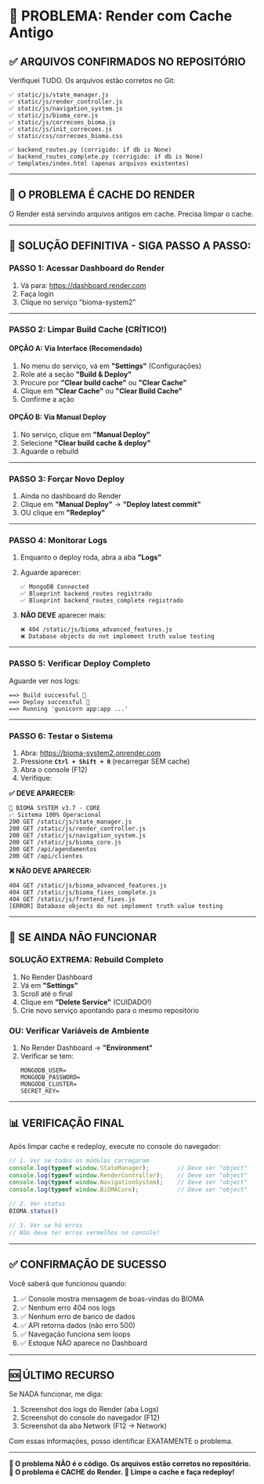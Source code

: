 # 🔴 PROBLEMA: Render com Cache Antigo

## ✅ **ARQUIVOS CONFIRMADOS NO REPOSITÓRIO**

Verifiquei TUDO. Os arquivos estão corretos no Git:

```
✅ static/js/state_manager.js
✅ static/js/render_controller.js
✅ static/js/navigation_system.js
✅ static/js/bioma_core.js
✅ static/js/correcoes_bioma.js
✅ static/js/init_correcoes.js
✅ static/css/correcoes_bioma.css

✅ backend_routes.py (corrigido: if db is None)
✅ backend_routes_complete.py (corrigido: if db is None)
✅ templates/index.html (apenas arquivos existentes)
```

---

## 🎯 **O PROBLEMA É CACHE DO RENDER**

O Render está servindo arquivos antigos em cache. Precisa limpar o cache.

---

## 🔧 **SOLUÇÃO DEFINITIVA - SIGA PASSO A PASSO:**

### **PASSO 1: Acessar Dashboard do Render**

1. Vá para: https://dashboard.render.com
2. Faça login
3. Clique no serviço "bioma-system2"

---

### **PASSO 2: Limpar Build Cache (CRÍTICO!)**

#### **OPÇÃO A: Via Interface (Recomendado)**

1. No menu do serviço, vá em **"Settings"** (Configurações)
2. Role até a seção **"Build & Deploy"**
3. Procure por **"Clear build cache"** ou **"Clear Cache"**
4. Clique em **"Clear Cache"** ou **"Clear Build Cache"**
5. Confirme a ação

#### **OPÇÃO B: Via Manual Deploy**

1. No serviço, clique em **"Manual Deploy"**
2. Selecione **"Clear build cache & deploy"**
3. Aguarde o rebuild

---

### **PASSO 3: Forçar Novo Deploy**

1. Ainda no dashboard do Render
2. Clique em **"Manual Deploy"** → **"Deploy latest commit"**
3. OU clique em **"Redeploy"**

---

### **PASSO 4: Monitorar Logs**

1. Enquanto o deploy roda, abra a aba **"Logs"**
2. Aguarde aparecer:
   ```
   ✅ MongoDB Connected
   ✅ Blueprint backend_routes registrado
   ✅ Blueprint backend_routes_complete registrado
   ```

3. **NÃO DEVE** aparecer mais:
   ```
   ❌ 404 /static/js/bioma_advanced_features.js
   ❌ Database objects do not implement truth value testing
   ```

---

### **PASSO 5: Verificar Deploy Completo**

Aguarde ver nos logs:
```
==> Build successful 🎉
==> Deploy successful 🎉
==> Running 'gunicorn app:app ...'
```

---

### **PASSO 6: Testar o Sistema**

1. Abra: https://bioma-system2.onrender.com
2. Pressione **`Ctrl + Shift + R`** (recarregar SEM cache)
3. Abra o console (F12)
4. Verifique:

**✅ DEVE APARECER:**
```
🌳 BIOMA SYSTEM v3.7 - CORE
✅ Sistema 100% Operacional
200 GET /static/js/state_manager.js
200 GET /static/js/render_controller.js
200 GET /static/js/navigation_system.js
200 GET /static/js/bioma_core.js
200 GET /api/agendamentos
200 GET /api/clientes
```

**❌ NÃO DEVE APARECER:**
```
404 GET /static/js/bioma_advanced_features.js
404 GET /static/js/bioma_fixes_complete.js
404 GET /static/js/frontend_fixes.js
[ERROR] Database objects do not implement truth value testing
```

---

## 🚨 **SE AINDA NÃO FUNCIONAR**

### **SOLUÇÃO EXTREMA: Rebuild Completo**

1. No Render Dashboard
2. Vá em **"Settings"**
3. Scroll até o final
4. Clique em **"Delete Service"** (CUIDADO!)
5. Crie novo serviço apontando para o mesmo repositório

### **OU: Verificar Variáveis de Ambiente**

1. No Render Dashboard → **"Environment"**
2. Verificar se tem:
   ```
   MONGODB_USER=
   MONGODB_PASSWORD=
   MONGODB_CLUSTER=
   SECRET_KEY=
   ```

---

## 📊 **VERIFICAÇÃO FINAL**

Após limpar cache e redeploy, execute no console do navegador:

```javascript
// 1. Ver se todos os módulos carregaram
console.log(typeof window.StateManager);        // Deve ser "object"
console.log(typeof window.RenderController);    // Deve ser "object"
console.log(typeof window.NavigationSystem);    // Deve ser "object"
console.log(typeof window.BiOMACore);           // Deve ser "object"

// 2. Ver status
BIOMA.status()

// 3. Ver se há erros
// Não deve ter erros vermelhos no console!
```

---

## ✅ **CONFIRMAÇÃO DE SUCESSO**

Você saberá que funcionou quando:

1. ✅ Console mostra mensagem de boas-vindas do BIOMA
2. ✅ Nenhum erro 404 nos logs
3. ✅ Nenhum erro de banco de dados
4. ✅ API retorna dados (não erro 500)
5. ✅ Navegação funciona sem loops
6. ✅ Estoque NÃO aparece no Dashboard

---

## 🆘 **ÚLTIMO RECURSO**

Se NADA funcionar, me diga:

1. Screenshot dos logs do Render (aba Logs)
2. Screenshot do console do navegador (F12)
3. Screenshot da aba Network (F12 → Network)

Com essas informações, posso identificar EXATAMENTE o problema.

---

**🎯 O problema NÃO é o código. Os arquivos estão corretos no repositório.**
**🎯 O problema é CACHE do Render.**
**🎯 Limpe o cache e faça redeploy!**
